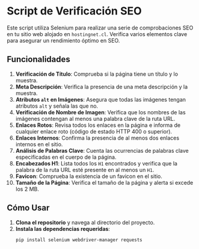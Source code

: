 # Script de Verificación SEO

Este script utiliza Selenium para realizar una serie de comprobaciones SEO en tu sitio web alojado en `hostingnet.cl`. Verifica varios elementos clave para asegurar un rendimiento óptimo en SEO.

## Funcionalidades

1. **Verificación de Título**: Comprueba si la página tiene un título y lo muestra.
2. **Meta Descripción**: Verifica la presencia de una meta descripción y la muestra.
3. **Atributos `alt` en Imágenes**: Asegura que todas las imágenes tengan atributos `alt` y señala las que no.
4. **Verificación de Nombre de Imagen**: Verifica que los nombres de las imágenes contengan al menos una palabra clave de la ruta URL.
5. **Enlaces Rotos**: Revisa todos los enlaces en la página e informa de cualquier enlace roto (código de estado HTTP 400 o superior).
6. **Enlaces Internos**: Confirma la presencia de al menos dos enlaces internos en el sitio.
7. **Análisis de Palabras Clave**: Cuenta las ocurrencias de palabras clave especificadas en el cuerpo de la página.
8. **Encabezados H1**: Lista todos los `H1` encontrados y verifica que la palabra de la ruta URL esté presente en al menos un `H1`.
9. **Favicon**: Comprueba la existencia de un favicon en el sitio.
10. **Tamaño de la Página**: Verifica el tamaño de la página y alerta si excede los 2 MB.

## Cómo Usar

1. **Clona el repositorio** y navega al directorio del proyecto.
2. **Instala las dependencias requeridas**:
   ```bash
   pip install selenium webdriver-manager requests
